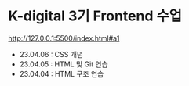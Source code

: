 # K-digital 3기 Frontend 수업
http://127.0.0.1:5500/index.html#a1

+ 23.04.06 : CSS 개념
+ 23.04.05 : HTML 및 Git 연습
+ 23.04.04 : HTML 구조 연습
